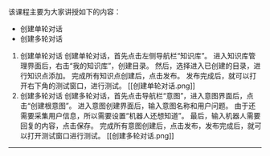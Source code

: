 该课程主要为大家讲授如下的内容：
- 创建单轮对话
- 创建多轮对话


1. 创建单轮对话
	创建单轮对话，首先点击左侧导航栏“知识库”。
	进入知识库管理界面后，右击“我的知识库”，创建目录。
	然后，选择进入已创建的目录，进行知识点添加。
	完成所有知识点创建后，点击发布。
	发布完成后，就可以打开右下角的测试窗口，进行测试。
	[[创建单轮对话.png]]
2. 创建多轮对话
	创建多轮对话，首先点击导航栏“意图”，进入意图界面后，点击“创建根意图”。
	进入意图创建界面后，输入意图名称和用户问题。
	由于还需要采集用户信息，所以需要设置“机器人还想知道”。
	最后，输入机器人需要回复的内容，点击保存。
	完成所有意图创建后，点击发布，发布完成后，就可以打开测试窗口进行测试。
	[[创建多轮对话.png]]


---




 

